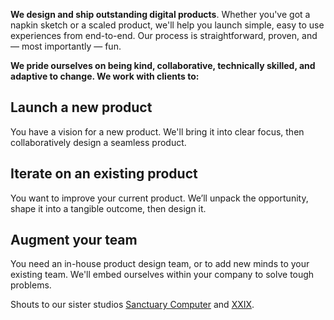 

**We design and ship outstanding digital products**. Whether you've got a napkin sketch or a scaled product, we'll help you launch simple, easy to use experiences from end-to-end. Our process is straightforward, proven, and — most importantly — fun.

**We pride ourselves on being kind, collaborative, technically skilled, and adaptive to change. We work with clients to:**
## Launch a new product
You have a vision for a new product. We'll bring it into clear focus, then collaboratively design a seamless product.

## Iterate on an existing product
You want to improve your current product. We’ll unpack the opportunity, shape it into a tangible outcome, then design it.

## Augment your team
You need an in-house product design team, or to add new minds to your existing team. We'll embed ourselves within your company to solve tough problems.


Shouts to our sister studios [Sanctuary Computer](https://www.sanctuary.computer) and [XXIX](https://www.xxix.co).
